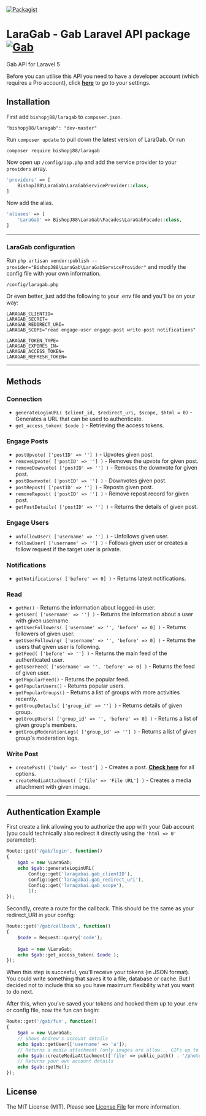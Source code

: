 [![Packagist](https://img.shields.io/packagist/l/doctrine/orm.svg)]()

# LaraGab - Gab Laravel API package [![Gab](https://upload.wikimedia.org/wikipedia/commons/thumb/9/9c/Gab_text_logo.svg/30px-Gab_text_logo.svg.png )](https://v2.gab.ai/Pynex)
Gab API for Laravel 5

Before you can utilise this API you need to have a developer account (which requires a Pro account), click [**here**](https://v2.gab.ai/settings/clients) to go to your settings.

## Installation
First add `bishopj88/laragab` to `composer.json`.
```
"bishopj88/laragab": "dev-master"
```
Run `composer update` to pull down the latest version of LaraGab.
Or run
```
composer require bishopj88/laragab
```
Now open up `/config/app.php` and add the service provider to your `providers` array.
```php
'providers' => [
	BishopJ88\LaraGab\LaraGabServiceProvider::class,
]
```
Now add the alias.
```php
'aliases' => [
	'LaraGab' => BishopJ88\LaraGab\Facades\LaraGabFacade::class,
]
```
---
### LaraGab configuration

Run `php artisan vendor:publish --provider="BishopJ88\LaraGab\LaraGabServiceProvider"` and modify the config file with your own information.
```
/config/laragab.php
```
Or even better, just add the following to your .env file and you'll be on your way:
```
LARAGAB_CLIENTID=
LARAGAB_SECRET=
LARAGAB_REDIRECT_URI=
LARAGAB_SCOPE="read engage-user engage-post write-post notifications"

LARAGAB_TOKEN_TYPE=
LARAGAB_EXPIRES_IN=
LARAGAB_ACCESS_TOKEN=
LARAGAB_REFRESH_TOKEN=
```
---
## Methods

### Connection
* `generateLoginURL( $client_id, $redirect_uri, $scope, $html = 0)` - Generates a URL that can be used to authenticate.
* `get_access_token( $code )` - Retrieving the access tokens.

### Engage Posts
* `postUpvote( ['postID' => ''] )` - Upvotes given post.
* `removeUpvote( ['postID' => ''] )` - Removes the upvote for given post.
* `removeDownvote( ['postID' => ''] )` - Removes the downvote for given post.
* `postDownvote( ['postID' => ''] )` - Downvotes given post.
* `postRepost( ['postID' => ''] )` - Reposts given post.
* `removeRepost( ['postID' => ''] )` - Remove repost record for given post.
* `getPostDetails( ['postID' => ''] )` - Returns the details of given post.

### Engage Users
* `unfollowUser( ['username' => ''] )` - Unfollows given user.
* `followUser( ['username' => ''] )` - Follows given user or creates a follow request if the target user is private.

### Notifications
* `getNotifications( ['before' => 0] )` - Returns latest notifications.

### Read
* `getMe()` - Returns the information about logged-in user.
* `getUser( ['username' => ''] )` - Returns the information about a user with given username.
* `getUserFollowers( ['username' => '', 'before' => 0] )` - Returns followers of given user.
* `getUserFollowing( ['username' => '', 'before' => 0] )` - Returns the users that given user is following.
* `getFeed( ['before' => ''] )` - Returns the main feed of the authenticated user.
* `getUserFeed( ['username' => '', 'before' => 0] )` - Returns the feed of given user.
* `getPopularFeed()` - Returns the popular feed.
* `getPopularUsers()` - Returns popular users.
* `getPopularGroups()` - Returns a list of groups with more activities recently.
* `getGroupDetails( ['group_id' => ''] )` - Returns details of given group.
* `getGroupUsers( ['group_id' => '', 'before' => 0] )` - Returns a list of given group's members.
* `getGroupModerationLogs( ['group_id' => ''] )` - Returns a list of given group's moderation logs.

### Write Post
* `createPost( ['body' => 'test'] )` - Creates a post. [**Check here**](https://developers.gab.com/#949155f0-821e-3228-49ea-4b15f35422a3) for all options.
* `createMediaAttachment( ['file' => 'File URL'] )` - Creates a media attachment with given image.
---
## Authentication Example

First create a link allowing you to authorize the app with your Gab account (you could technically also redirect it directly using the ```'html => 0'``` parameter):
```php
Route::get('/gab/login', function()
{
    $gab = new \LaraGab;
    echo $gab::generateLoginURL(
        Config::get('laragabai.gab_clientID'),
        Config::get('laragabai.gab_redirect_uri'),
        Config::get('laragabai.gab_scope'),
        1);
});
```
Secondly, create a route for the callback. This should be the same as your redirect_URI in your config:
```php
Route::get('/gab/callback', function()
{
    $code = Request::query('code');
    
    $gab = new \LaraGab;
    echo $gab::get_access_token( $code );
});
```
When this step is succesful, you'll receive your tokens (in JSON format). You could write something that saves it to a file, database or cache. But I decided not to include this so you have maximum flexibility what you want to do next.

After this, when you've saved your tokens and hooked them up to your .env or config file, now the fun can begin:
```php
Route::get('/gab/fun', function()
{
    $gab = new \LaraGab;
    // Shows Andrew's account details
    echo $gab::getUser(['username' => 'a']);
    // Returns a media attachment (only images are allow... GIFs up to 4MB)
    echo $gab::createMediaAttachment(['file' => public_path() . '/photo_2018-07-30_21-03-33.jpg']);
    // Returns your own account details
    echo $gab::getMe();
});
```













## License

The MIT License (MIT). Please see [License File](LICENSE.md) for more information.